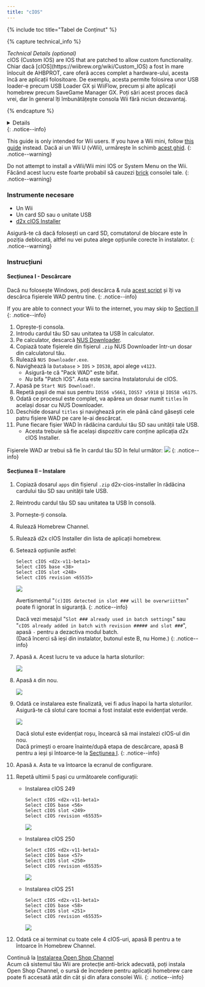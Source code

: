 ```yaml
---
title: "cIOS"
---
```


{% include toc title="Tabel de Conținut" %}

{% capture technical_info %}
<summary><em>Technical Details (optional)</em></summary>
cIOS (Custom IOS) are IOS that are patched to allow custom functionality. Chiar dacă [cIOS](https://wiibrew.org/wiki/Custom_IOS) a fost în mare înlocuit de AHBPROT, care oferă acces complet a hardware-ului, acesta încă are aplicații folositoare. De exemplu, acesta permite folosirea unor USB loader-e precum USB Loader GX și WiiFlow, precum și alte aplicații homebrew precum SaveGame Manager GX. Poți sări acest proces dacă vrei, dar în general îți îmbunătățește consola Wii fără niciun dezavantaj.

{% endcapture %}
<details>{{ technical_info | markdownify }}</details>
{: .notice--info}

This guide is only intended for Wii users. If you have a Wii mini, follow [this guide](cios-mini) instead. Dacă ai un Wii U (vWii), urmărește în schimb [acest ghid](cios-vwii).
{: .notice--warning}

Do not attempt to install a vWii/Wii mini IOS or System Menu on the Wii. Făcând acest lucru este foarte probabil să cauzezi [brick](bricks#ios-brick) consolei tale.
{: .notice--warning}

### Instrumente necesare

* Un Wii
* Un card SD sau o unitate USB
* [d2x cIOS Installer](/assets/files/d2x-cios-installer.zip)

Asigură-te că dacă folosești un card SD, comutatorul de blocare este în poziția deblocată, altfel nu vei putea alege opțiunile corecte în instalator.
{: .notice--warning}

### Instrucțiuni

#### Secțiunea I - Descărcare

Dacă nu folosește Windows, poți descărca & rula [acest script](/assets/files/d2x_offline_ios.sh) și îți va descărca fișierele WAD pentru tine.
{: .notice--info}

If you are able to connect your Wii to the internet, you may skip to [Section II](cios#section-ii---installing)
{: .notice--info}

1. Oprește-ți consola.
1. Introdu cardul tău SD sau unitatea ta USB în calculator.
1. Pe calculator, descarcă [NUS Downloader](https://github.com/WiiDatabase/nusdownloader/releases/latest/download/NUSD-Mod-NUS-Fix.zip).
1. Copiază toate fișierele din fișierul `.zip` NUS Downloader într-un dosar din calculatorul tău.
1. Rulează `NUS Downloader.exe`.
1. Navighează la `Database` > `IOS` > `IOS38`, apoi alege `v4123`.
    + Asigură-te că "Pack WAD" este bifat.
    + *Nu* bifa "Patch IOS". Asta este sarcina Instalatorului de cIOS.
1. Apasă pe `Start NUS Download!`.
1. Repetă pașii de mai sus pentru `IOS56 v5661`, `IOS57 v5918` și `IOS58 v6175`.
1. Odată ce procesul este complet, va apărea un dosar numit `titles` în același dosar cu NUS Downloader.
1. Deschide dosarul `titles` și navighează prin ele până când găsești cele patru fișiere WAD pe care le-ai descărcat.
1. Pune fiecare fișier WAD în rădăcina cardului tău SD sau unității tale USB.
    + Acesta trebuie să fie același dispozitiv care conține aplicația d2x cIOS Installer.

Fișierele WAD ar trebui să fie în cardul tău SD în felul următor: ![](/images/cios/d2x_offline_ios.png)
{: .notice--info}

#### Secțiunea II – Instalare


1. Copiază dosarul `apps` din fișierul `.zip` d2x-cios-installer în rădăcina cardului tău SD sau unității tale USB.
1. Reintrodu cardul tău SD sau unitatea ta USB în consolă.
1. Pornește-ți consola.
1. Rulează Homebrew Channel.
1. Rulează d2x cIOS Installer din lista de aplicații homebrew.
1. Setează opțiunile astfel:

    ```
    Select cIOS <d2x-v11-beta1>
    Select cIOS base <38>
    Select cIOS slot <248>
    Select cIOS revision <65535>
    ```

    ![](/images/cios/d2x_v11_248.png)

    Avertismentul "`(c)IOS detected in slot ### will be overwriitten`" poate fi ignorat în siguranță.
    {: .notice--info}

    Dacă vezi mesajul "`Slot ### already used in batch settings`" sau "`cIOS already added in batch with revision ##### and slot ###`", apasă `-` pentru a dezactiva modul batch. <br> (Dacă încerci să ieși din instalator, butonul este B, nu Home.)
    {: .notice--info}

1. Apasă `A`. Acest lucru te va aduce la harta sloturilor:

    ![](/images/cios/d2x_summary.png)

1. Apasă `A` din nou.

    ![](/images/cios/d2x_installation.png)

1. Odată ce instalarea este finalizată, vei fi adus înapoi la harta sloturilor. Asigură-te că slotul care tocmai a fost instalat este evidențiat verde.

    ![](/images/cios/d2x_log.png)

    Dacă slotul este evidențiat roșu, încearcă să mai instalezi cIOS-ul din nou. <br> Dacă primești o eroare înainte/după etapa de descărcare, apasă B pentru a ieși și întoarce-te la [Secțiunea I](#section-i---downloading).
    {: .notice--info}

1. Apasă `A`. Asta te va întoarce la ecranul de configurare.
1. Repetă ultimii 5 pași cu următoarele configurații:

    + Instalarea cIOS 249

        ```
        Select cIOS <d2x-v11-beta1>
        Select cIOS base <56>
        Select cIOS slot <249>
        Select cIOS revision <65535>
        ```

        ![](/images/cios/d2x_v11_249.png)

    + Instalarea cIOS 250

        ```
        Select cIOS <d2x-v11-beta1>
        Select cIOS base <57>
        Select cIOS slot <250>
        Select cIOS revision <65535>
        ```

        ![](/images/cios/d2x_v11_250.png)

    + Instalarea cIOS 251

        ```
        Select cIOS <d2x-v11-beta1>
        Select cIOS base <58>
        Select cIOS slot <251>
        Select cIOS revision <65535>
        ```

        ![](/images/cios/d2x_v11_251.png)

1. Odată ce ai terminat cu toate cele 4 cIOS-uri, apasă B pentru a te întoarce în Homebrew Channel.

Continuă la [Instalarea Open Shop Channel](osc) <br> Acum că sistemul tău Wii are protecție anti-brick adecvată, poți instala Open Shop Channel, o sursă de încredere pentru aplicații homebrew care poate fi accesată atât din cât și din afara consolei Wii.
{: .notice--info}

